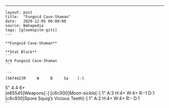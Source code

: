 ---
    layout: post
    title:  "Fungoid Cave-Shaman"
    date:   2020-12-05 00:00:00
    source: Wahapedia
    tags: [gloomspite-gitz]
    ---
    
    **Fungoid Cave-Shaman**
    
    **Stat Block**
    ```
    4/4 Fungoid Cave-Shaman
    ```
    
    ```
    [56f442]M     W     B     Sa    [-]
5"    4     4     6+    
[e85545]Weapons[-]
[c6c930]Moon-sickle[-]
1"     A:3    H:4+   W:4+   R:-1   D:1   
[c6c930]Spore Squig’s Vicious Teeth[-]
1"     A:2    H:4+   W:4+   R:-    D:1   
    ```
    
    
    
